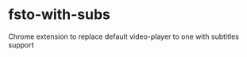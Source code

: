 fsto-with-subs
==============

Chrome extension to replace default video-player to one with subtitles support 
